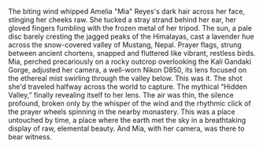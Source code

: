 The biting wind whipped Amelia "Mia" Reyes's dark hair across her face, stinging her cheeks raw.  She tucked a stray strand behind her ear, her gloved fingers fumbling with the frozen metal of her tripod.  The sun, a pale disc barely cresting the jagged peaks of the Himalayas, cast a lavender hue across the snow-covered valley of Mustang, Nepal.  Prayer flags, strung between ancient chortens, snapped and fluttered like vibrant, restless birds. Mia, perched precariously on a rocky outcrop overlooking the Kali Gandaki Gorge, adjusted her camera, a well-worn Nikon D850, its lens focused on the ethereal mist swirling through the valley below.  This was it.  The shot she'd traveled halfway across the world to capture.  The mythical “Hidden Valley,” finally revealing itself to her lens. The air was thin, the silence profound, broken only by the whisper of the wind and the rhythmic click of the prayer wheels spinning in the nearby monastery. This was a place untouched by time, a place where the earth met the sky in a breathtaking display of raw, elemental beauty. And Mia, with her camera, was there to bear witness.
